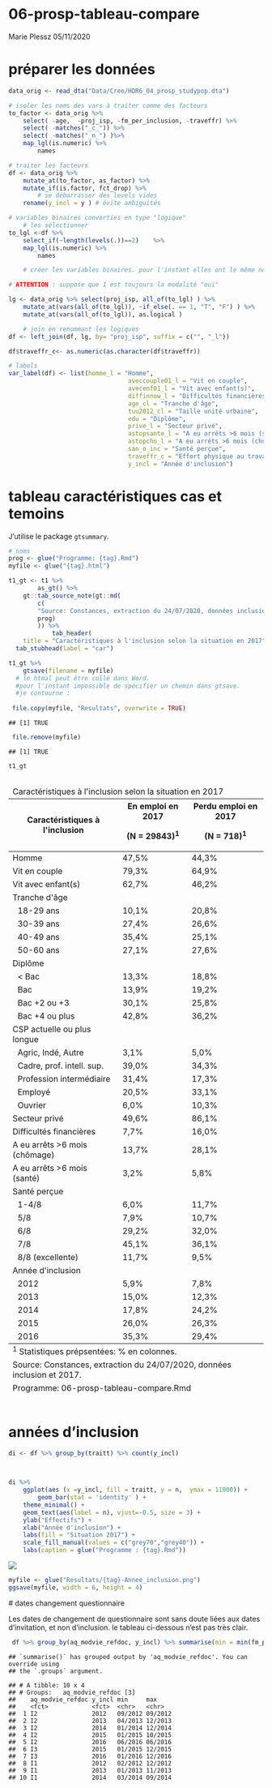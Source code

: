 06-prosp-tableau-compare
================
Marie Plessz
05/11/2020

# préparer les données

``` r
data_orig <- read_dta("Data/Cree/HDR6_04_prosp_studypop.dta")

# isoler les noms des vars à traiter comme des facteurs
to_factor <- data_orig %>%
    select( -age,  -proj_isp, -fm_per_inclusion, -traveffr) %>% 
    select( -matches("_c_")) %>% 
    select( -matches("_n_") )%>%                        
    map_lgl(is.numeric) %>%
        names

# traiter les facteurs
df <- data_orig %>% 
    mutate_at(to_factor, as_factor) %>% 
    mutate_if(is.factor, fct_drop) %>% 
        # se débarrasser des levels vides
    rename(y_incl = y ) # évite ambiguités

# variables binaires converties en type "logique"
    # les sélectionner
to_lgl <-df %>%
    select_if(~length(levels(.))==2)    %>% 
    map_lgl(is.numeric) %>%
        names

    # créer les variables binaires. pour l'instant elles ont le même nom dans un autre objet.

# ATTENTION : suppose que 1 est toujours la modalité "oui"

lg <- data_orig %>% select(proj_isp, all_of(to_lgl) ) %>% 
    mutate_at(vars(all_of(to_lgl)), ~if_else(. == 1, "T", "F") ) %>% 
    mutate_at(vars(all_of(to_lgl)), as.logical ) 

    # join en renommant les logiques
df <- left_join(df, lg, by= "proj_isp", suffix = c("", "_l"))

df$traveffr_c<- as.numeric(as.character(df$traveffr))
```

``` r
# labels
var_label(df) <- list(homme_l = "Homme", 
                                 aveccouple01_l = "Vit en couple",
                                 avecenf01_l = "Vit avec enfant(s)",
                                 diffinnow_l = "Difficultés financières",
                                 age_cl = "Tranche d'âge",
                                 tuu2012_cl = "Taille unité urbaine",
                                 edu = "Diplôme",
                                 prive_l = "Secteur privé",
                                 astopsante_l = "A eu arrêts >6 mois (santé)",
                                 astopcho_l = "A eu arrêts >6 mois (chômage)",
                                 san_o_inc = "Santé perçue",
                                 traveffr_c = "Effort physique au travail (max=14)",
                                 y_incl = "Année d'inclusion")
```

# tableau caractéristiques cas et temoins

J’utilise le package `gtsummary`.

``` r
# noms
prog <- glue("Programme: {tag}.Rmd")
myfile <- glue("{tag}.html")

t1_gt <- t1 %>% 
        as_gt() %>% 
    gt::tab_source_note(gt::md(
        c(
        "Source: Constances, extraction du 24/07/2020, données inclusion et 2017.", 
        prog)   
        )) %>% 
            tab_header(
    title = "Caractéristiques à l'inclusion selon la situation en 2017"  )   %>%
  tab_stubhead(label = "car") 

t1_gt %>% 
    gtsave(filename = myfile)
  # le htmal peut être collé dans Word.
  #pour l'instant impossible de spécifier un chemin dans gtsave.
  #je contourne : 
  
 file.copy(myfile, "Resultats", overwrite = TRUE)
```

    ## [1] TRUE

``` r
 file.remove(myfile)
```

    ## [1] TRUE

``` r
t1_gt 
```

<div id="swshyvsoba" style="overflow-x:auto;overflow-y:auto;width:auto;height:auto;">
<style>html {
  font-family: -apple-system, BlinkMacSystemFont, 'Segoe UI', Roboto, Oxygen, Ubuntu, Cantarell, 'Helvetica Neue', 'Fira Sans', 'Droid Sans', Arial, sans-serif;
}

#swshyvsoba .gt_table {
  display: table;
  border-collapse: collapse;
  margin-left: auto;
  margin-right: auto;
  color: #333333;
  font-size: 13px;
  font-weight: normal;
  font-style: normal;
  background-color: #FFFFFF;
  width: auto;
  border-top-style: solid;
  border-top-width: 2px;
  border-top-color: #A8A8A8;
  border-right-style: none;
  border-right-width: 2px;
  border-right-color: #D3D3D3;
  border-bottom-style: solid;
  border-bottom-width: 2px;
  border-bottom-color: #A8A8A8;
  border-left-style: none;
  border-left-width: 2px;
  border-left-color: #D3D3D3;
}

#swshyvsoba .gt_heading {
  background-color: #FFFFFF;
  text-align: center;
  border-bottom-color: #FFFFFF;
  border-left-style: none;
  border-left-width: 1px;
  border-left-color: #D3D3D3;
  border-right-style: none;
  border-right-width: 1px;
  border-right-color: #D3D3D3;
}

#swshyvsoba .gt_title {
  color: #333333;
  font-size: 125%;
  font-weight: initial;
  padding-top: 4px;
  padding-bottom: 4px;
  padding-left: 5px;
  padding-right: 5px;
  border-bottom-color: #FFFFFF;
  border-bottom-width: 0;
}

#swshyvsoba .gt_subtitle {
  color: #333333;
  font-size: 85%;
  font-weight: initial;
  padding-top: 0;
  padding-bottom: 6px;
  padding-left: 5px;
  padding-right: 5px;
  border-top-color: #FFFFFF;
  border-top-width: 0;
}

#swshyvsoba .gt_bottom_border {
  border-bottom-style: solid;
  border-bottom-width: 2px;
  border-bottom-color: #D3D3D3;
}

#swshyvsoba .gt_col_headings {
  border-top-style: solid;
  border-top-width: 2px;
  border-top-color: #D3D3D3;
  border-bottom-style: solid;
  border-bottom-width: 2px;
  border-bottom-color: #D3D3D3;
  border-left-style: none;
  border-left-width: 1px;
  border-left-color: #D3D3D3;
  border-right-style: none;
  border-right-width: 1px;
  border-right-color: #D3D3D3;
}

#swshyvsoba .gt_col_heading {
  color: #333333;
  background-color: #FFFFFF;
  font-size: 100%;
  font-weight: normal;
  text-transform: inherit;
  border-left-style: none;
  border-left-width: 1px;
  border-left-color: #D3D3D3;
  border-right-style: none;
  border-right-width: 1px;
  border-right-color: #D3D3D3;
  vertical-align: bottom;
  padding-top: 5px;
  padding-bottom: 6px;
  padding-left: 5px;
  padding-right: 5px;
  overflow-x: hidden;
}

#swshyvsoba .gt_column_spanner_outer {
  color: #333333;
  background-color: #FFFFFF;
  font-size: 100%;
  font-weight: normal;
  text-transform: inherit;
  padding-top: 0;
  padding-bottom: 0;
  padding-left: 4px;
  padding-right: 4px;
}

#swshyvsoba .gt_column_spanner_outer:first-child {
  padding-left: 0;
}

#swshyvsoba .gt_column_spanner_outer:last-child {
  padding-right: 0;
}

#swshyvsoba .gt_column_spanner {
  border-bottom-style: solid;
  border-bottom-width: 2px;
  border-bottom-color: #D3D3D3;
  vertical-align: bottom;
  padding-top: 5px;
  padding-bottom: 5px;
  overflow-x: hidden;
  display: inline-block;
  width: 100%;
}

#swshyvsoba .gt_group_heading {
  padding-top: 1px;
  padding-bottom: 1px;
  padding-left: 5px;
  padding-right: 5px;
  color: #333333;
  background-color: #FFFFFF;
  font-size: 100%;
  font-weight: initial;
  text-transform: inherit;
  border-top-style: solid;
  border-top-width: 2px;
  border-top-color: #D3D3D3;
  border-bottom-style: solid;
  border-bottom-width: 2px;
  border-bottom-color: #D3D3D3;
  border-left-style: none;
  border-left-width: 1px;
  border-left-color: #D3D3D3;
  border-right-style: none;
  border-right-width: 1px;
  border-right-color: #D3D3D3;
  vertical-align: middle;
}

#swshyvsoba .gt_empty_group_heading {
  padding: 0.5px;
  color: #333333;
  background-color: #FFFFFF;
  font-size: 100%;
  font-weight: initial;
  border-top-style: solid;
  border-top-width: 2px;
  border-top-color: #D3D3D3;
  border-bottom-style: solid;
  border-bottom-width: 2px;
  border-bottom-color: #D3D3D3;
  vertical-align: middle;
}

#swshyvsoba .gt_from_md > :first-child {
  margin-top: 0;
}

#swshyvsoba .gt_from_md > :last-child {
  margin-bottom: 0;
}

#swshyvsoba .gt_row {
  padding-top: 1px;
  padding-bottom: 1px;
  padding-left: 5px;
  padding-right: 5px;
  margin: 10px;
  border-top-style: solid;
  border-top-width: 1px;
  border-top-color: #D3D3D3;
  border-left-style: none;
  border-left-width: 1px;
  border-left-color: #D3D3D3;
  border-right-style: none;
  border-right-width: 1px;
  border-right-color: #D3D3D3;
  vertical-align: middle;
  overflow-x: hidden;
}

#swshyvsoba .gt_stub {
  color: #333333;
  background-color: #FFFFFF;
  font-size: 100%;
  font-weight: initial;
  text-transform: inherit;
  border-right-style: solid;
  border-right-width: 2px;
  border-right-color: #D3D3D3;
  padding-left: 5px;
  padding-right: 5px;
}

#swshyvsoba .gt_stub_row_group {
  color: #333333;
  background-color: #FFFFFF;
  font-size: 100%;
  font-weight: initial;
  text-transform: inherit;
  border-right-style: solid;
  border-right-width: 2px;
  border-right-color: #D3D3D3;
  padding-left: 5px;
  padding-right: 5px;
  vertical-align: top;
}

#swshyvsoba .gt_row_group_first td {
  border-top-width: 2px;
}

#swshyvsoba .gt_summary_row {
  color: #333333;
  background-color: #FFFFFF;
  text-transform: inherit;
  padding-top: 1px;
  padding-bottom: 1px;
  padding-left: 5px;
  padding-right: 5px;
}

#swshyvsoba .gt_first_summary_row {
  border-top-style: solid;
  border-top-color: #D3D3D3;
}

#swshyvsoba .gt_first_summary_row.thick {
  border-top-width: 2px;
}

#swshyvsoba .gt_last_summary_row {
  padding-top: 1px;
  padding-bottom: 1px;
  padding-left: 5px;
  padding-right: 5px;
  border-bottom-style: solid;
  border-bottom-width: 2px;
  border-bottom-color: #D3D3D3;
}

#swshyvsoba .gt_grand_summary_row {
  color: #333333;
  background-color: #FFFFFF;
  text-transform: inherit;
  padding-top: 1px;
  padding-bottom: 1px;
  padding-left: 5px;
  padding-right: 5px;
}

#swshyvsoba .gt_first_grand_summary_row {
  padding-top: 1px;
  padding-bottom: 1px;
  padding-left: 5px;
  padding-right: 5px;
  border-top-style: double;
  border-top-width: 6px;
  border-top-color: #D3D3D3;
}

#swshyvsoba .gt_striped {
  background-color: rgba(128, 128, 128, 0.05);
}

#swshyvsoba .gt_table_body {
  border-top-style: solid;
  border-top-width: 2px;
  border-top-color: #D3D3D3;
  border-bottom-style: solid;
  border-bottom-width: 2px;
  border-bottom-color: #D3D3D3;
}

#swshyvsoba .gt_footnotes {
  color: #333333;
  background-color: #FFFFFF;
  border-bottom-style: none;
  border-bottom-width: 2px;
  border-bottom-color: #D3D3D3;
  border-left-style: none;
  border-left-width: 2px;
  border-left-color: #D3D3D3;
  border-right-style: none;
  border-right-width: 2px;
  border-right-color: #D3D3D3;
}

#swshyvsoba .gt_footnote {
  margin: 0px;
  font-size: 90%;
  padding-left: 1px;
  padding-right: 1px;
  padding-left: 5px;
  padding-right: 5px;
}

#swshyvsoba .gt_sourcenotes {
  color: #333333;
  background-color: #FFFFFF;
  border-bottom-style: none;
  border-bottom-width: 2px;
  border-bottom-color: #D3D3D3;
  border-left-style: none;
  border-left-width: 2px;
  border-left-color: #D3D3D3;
  border-right-style: none;
  border-right-width: 2px;
  border-right-color: #D3D3D3;
}

#swshyvsoba .gt_sourcenote {
  font-size: 90%;
  padding-top: 1px;
  padding-bottom: 1px;
  padding-left: 5px;
  padding-right: 5px;
}

#swshyvsoba .gt_left {
  text-align: left;
}

#swshyvsoba .gt_center {
  text-align: center;
}

#swshyvsoba .gt_right {
  text-align: right;
  font-variant-numeric: tabular-nums;
}

#swshyvsoba .gt_font_normal {
  font-weight: normal;
}

#swshyvsoba .gt_font_bold {
  font-weight: bold;
}

#swshyvsoba .gt_font_italic {
  font-style: italic;
}

#swshyvsoba .gt_super {
  font-size: 65%;
}

#swshyvsoba .gt_footnote_marks {
  font-style: italic;
  font-weight: normal;
  font-size: 75%;
  vertical-align: 0.4em;
}

#swshyvsoba .gt_asterisk {
  font-size: 100%;
  vertical-align: 0;
}

#swshyvsoba .gt_indent_1 {
  text-indent: 5px;
}

#swshyvsoba .gt_indent_2 {
  text-indent: 10px;
}

#swshyvsoba .gt_indent_3 {
  text-indent: 15px;
}

#swshyvsoba .gt_indent_4 {
  text-indent: 20px;
}

#swshyvsoba .gt_indent_5 {
  text-indent: 25px;
}
</style>
<table class="gt_table">
  <thead class="gt_header">
    <tr>
      <td colspan="3" class="gt_heading gt_title gt_font_normal gt_bottom_border" style>Caractéristiques à l'inclusion selon la situation en 2017</td>
    </tr>
    
  </thead>
  <thead class="gt_col_headings">
    <tr>
      <th class="gt_col_heading gt_columns_bottom_border gt_left" rowspan="1" colspan="1" scope="col"><strong>Caractéristiques à l'inclusion</strong></th>
      <th class="gt_col_heading gt_columns_bottom_border gt_center" rowspan="1" colspan="1" scope="col"><strong>En emploi en 2017</strong></p>
<p>(N = 29843)<sup class="gt_footnote_marks">1</sup></th>
      <th class="gt_col_heading gt_columns_bottom_border gt_center" rowspan="1" colspan="1" scope="col"><strong>Perdu emploi en 2017</strong></p>
<p>(N = 718)<sup class="gt_footnote_marks">1</sup></th>
    </tr>
  </thead>
  <tbody class="gt_table_body">
    <tr><td class="gt_row gt_left">Homme</td>
<td class="gt_row gt_center">47,5%</td>
<td class="gt_row gt_center">44,3%</td></tr>
    <tr><td class="gt_row gt_left">Vit en couple</td>
<td class="gt_row gt_center">79,3%</td>
<td class="gt_row gt_center">64,9%</td></tr>
    <tr><td class="gt_row gt_left">Vit avec enfant(s)</td>
<td class="gt_row gt_center">62,7%</td>
<td class="gt_row gt_center">46,2%</td></tr>
    <tr><td class="gt_row gt_left">Tranche d'âge</td>
<td class="gt_row gt_center"></td>
<td class="gt_row gt_center"></td></tr>
    <tr><td class="gt_row gt_left" style="text-align: left; text-indent: 10px;">18-29 ans</td>
<td class="gt_row gt_center">10,1%</td>
<td class="gt_row gt_center">20,8%</td></tr>
    <tr><td class="gt_row gt_left" style="text-align: left; text-indent: 10px;">30-39 ans</td>
<td class="gt_row gt_center">27,4%</td>
<td class="gt_row gt_center">26,6%</td></tr>
    <tr><td class="gt_row gt_left" style="text-align: left; text-indent: 10px;">40-49 ans</td>
<td class="gt_row gt_center">35,4%</td>
<td class="gt_row gt_center">25,1%</td></tr>
    <tr><td class="gt_row gt_left" style="text-align: left; text-indent: 10px;">50-60 ans</td>
<td class="gt_row gt_center">27,1%</td>
<td class="gt_row gt_center">27,6%</td></tr>
    <tr><td class="gt_row gt_left">Diplôme</td>
<td class="gt_row gt_center"></td>
<td class="gt_row gt_center"></td></tr>
    <tr><td class="gt_row gt_left" style="text-align: left; text-indent: 10px;">&lt; Bac</td>
<td class="gt_row gt_center">13,3%</td>
<td class="gt_row gt_center">18,8%</td></tr>
    <tr><td class="gt_row gt_left" style="text-align: left; text-indent: 10px;">Bac</td>
<td class="gt_row gt_center">13,9%</td>
<td class="gt_row gt_center">19,2%</td></tr>
    <tr><td class="gt_row gt_left" style="text-align: left; text-indent: 10px;">Bac +2 ou +3</td>
<td class="gt_row gt_center">30,1%</td>
<td class="gt_row gt_center">25,8%</td></tr>
    <tr><td class="gt_row gt_left" style="text-align: left; text-indent: 10px;">Bac +4 ou plus</td>
<td class="gt_row gt_center">42,8%</td>
<td class="gt_row gt_center">36,2%</td></tr>
    <tr><td class="gt_row gt_left">CSP actuelle ou plus longue</td>
<td class="gt_row gt_center"></td>
<td class="gt_row gt_center"></td></tr>
    <tr><td class="gt_row gt_left" style="text-align: left; text-indent: 10px;">Agric, Indé, Autre</td>
<td class="gt_row gt_center">3,1%</td>
<td class="gt_row gt_center">5,0%</td></tr>
    <tr><td class="gt_row gt_left" style="text-align: left; text-indent: 10px;">Cadre, prof. intell. sup.</td>
<td class="gt_row gt_center">39,0%</td>
<td class="gt_row gt_center">34,3%</td></tr>
    <tr><td class="gt_row gt_left" style="text-align: left; text-indent: 10px;">Profession intermédiaire</td>
<td class="gt_row gt_center">31,4%</td>
<td class="gt_row gt_center">17,3%</td></tr>
    <tr><td class="gt_row gt_left" style="text-align: left; text-indent: 10px;">Employé</td>
<td class="gt_row gt_center">20,5%</td>
<td class="gt_row gt_center">33,1%</td></tr>
    <tr><td class="gt_row gt_left" style="text-align: left; text-indent: 10px;">Ouvrier</td>
<td class="gt_row gt_center">6,0%</td>
<td class="gt_row gt_center">10,3%</td></tr>
    <tr><td class="gt_row gt_left">Secteur privé</td>
<td class="gt_row gt_center">49,6%</td>
<td class="gt_row gt_center">86,1%</td></tr>
    <tr><td class="gt_row gt_left">Difficultés financières</td>
<td class="gt_row gt_center">7,7%</td>
<td class="gt_row gt_center">16,0%</td></tr>
    <tr><td class="gt_row gt_left">A eu arrêts &gt;6 mois (chômage)</td>
<td class="gt_row gt_center">13,7%</td>
<td class="gt_row gt_center">28,1%</td></tr>
    <tr><td class="gt_row gt_left">A eu arrêts &gt;6 mois (santé)</td>
<td class="gt_row gt_center">3,2%</td>
<td class="gt_row gt_center">5,8%</td></tr>
    <tr><td class="gt_row gt_left">Santé perçue</td>
<td class="gt_row gt_center"></td>
<td class="gt_row gt_center"></td></tr>
    <tr><td class="gt_row gt_left" style="text-align: left; text-indent: 10px;">1-4/8</td>
<td class="gt_row gt_center">6,0%</td>
<td class="gt_row gt_center">11,7%</td></tr>
    <tr><td class="gt_row gt_left" style="text-align: left; text-indent: 10px;">5/8</td>
<td class="gt_row gt_center">7,9%</td>
<td class="gt_row gt_center">10,7%</td></tr>
    <tr><td class="gt_row gt_left" style="text-align: left; text-indent: 10px;">6/8</td>
<td class="gt_row gt_center">29,2%</td>
<td class="gt_row gt_center">32,0%</td></tr>
    <tr><td class="gt_row gt_left" style="text-align: left; text-indent: 10px;">7/8</td>
<td class="gt_row gt_center">45,1%</td>
<td class="gt_row gt_center">36,1%</td></tr>
    <tr><td class="gt_row gt_left" style="text-align: left; text-indent: 10px;">8/8 (excellente)</td>
<td class="gt_row gt_center">11,7%</td>
<td class="gt_row gt_center">9,5%</td></tr>
    <tr><td class="gt_row gt_left">Année d'inclusion</td>
<td class="gt_row gt_center"></td>
<td class="gt_row gt_center"></td></tr>
    <tr><td class="gt_row gt_left" style="text-align: left; text-indent: 10px;">2012</td>
<td class="gt_row gt_center">5,9%</td>
<td class="gt_row gt_center">7,8%</td></tr>
    <tr><td class="gt_row gt_left" style="text-align: left; text-indent: 10px;">2013</td>
<td class="gt_row gt_center">15,0%</td>
<td class="gt_row gt_center">12,3%</td></tr>
    <tr><td class="gt_row gt_left" style="text-align: left; text-indent: 10px;">2014</td>
<td class="gt_row gt_center">17,8%</td>
<td class="gt_row gt_center">24,2%</td></tr>
    <tr><td class="gt_row gt_left" style="text-align: left; text-indent: 10px;">2015</td>
<td class="gt_row gt_center">26,0%</td>
<td class="gt_row gt_center">26,3%</td></tr>
    <tr><td class="gt_row gt_left" style="text-align: left; text-indent: 10px;">2016</td>
<td class="gt_row gt_center">35,3%</td>
<td class="gt_row gt_center">29,4%</td></tr>
  </tbody>
  <tfoot class="gt_sourcenotes">
    <tr>
      <td class="gt_sourcenote" colspan="3">Source: Constances, extraction du 24/07/2020, données inclusion et 2017.</td>
    </tr>
    <tr>
      <td class="gt_sourcenote" colspan="3">Programme: 06-prosp-tableau-compare.Rmd</td>
    </tr>
  </tfoot>
  <tfoot class="gt_footnotes">
    <tr>
      <td class="gt_footnote" colspan="3"><sup class="gt_footnote_marks">1</sup> Statistiques prépsentées: % en colonnes.</td>
    </tr>
  </tfoot>
</table>
</div>

# années d’inclusion

``` r
di <- df %>% group_by(traitt) %>% count(y_incl)



di %>% 
    ggplot(aes (x =y_incl, fill = traitt, y = n,  ymax = 11000)) +
        geom_bar(stat = 'identity' ) +
    theme_minimal() +
    geom_text(aes(label = n), vjust=-0.5, size = 3) +
    ylab("Effectifs") +
    xlab("Année d'inclusion") +
    labs(fill = "Situation 2017") +
    scale_fill_manual(values = c("grey70","grey40")) +
    labs(caption = glue("Programme : {tag}.Rmd"))
```

![](06-prosp-tableau-compare_files/figure-gfm/unnamed-chunk-1-1.png)<!-- -->

``` r
myfile <- glue("Resultats/{tag}-Annee_inclusion.png")
ggsave(myfile, width = 6, height = 4)
```

\# dates changement questionnaire

Les dates de changement de questionnaire sont sans doute liées aux dates
d’invitation, et non d’inclusion. le tableau ci-dessous n’est pas très
clair.

``` r
 df %>% group_by(aq_modvie_refdoc, y_incl) %>% summarise(min = min(fm_per_inclusion), max = max(fm_per_inclusion))
```

    ## `summarise()` has grouped output by 'aq_modvie_refdoc'. You can override using
    ## the `.groups` argument.

    ## # A tibble: 10 x 4
    ## # Groups:   aq_modvie_refdoc [3]
    ##    aq_modvie_refdoc y_incl min     max    
    ##    <fct>            <fct>  <chr>   <chr>  
    ##  1 I2               2012   09/2012 09/2012
    ##  2 I2               2013   04/2013 12/2013
    ##  3 I2               2014   01/2014 12/2014
    ##  4 I2               2015   01/2015 10/2015
    ##  5 I2               2016   06/2016 06/2016
    ##  6 I3               2015   01/2015 12/2015
    ##  7 I3               2016   01/2016 12/2016
    ##  8 I1               2012   02/2012 12/2012
    ##  9 I1               2013   01/2013 11/2013
    ## 10 I1               2014   03/2014 09/2014
